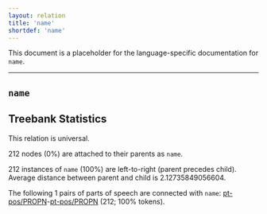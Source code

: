 ```yaml
---
layout: relation
title: 'name'
shortdef: 'name'
---
```


This document is a placeholder for the language-specific documentation
for `name`.


--------------------------------------------------------------------------------

## `name`

## Treebank Statistics

This relation is universal.

212 nodes (0%) are attached to their parents as `name`.

212 instances of `name` (100%) are left-to-right (parent precedes child).
Average distance between parent and child is 2.12735849056604.

The following 1 pairs of parts of speech are connected with `name`: [pt-pos/PROPN]()-[pt-pos/PROPN]() (212; 100% tokens).

